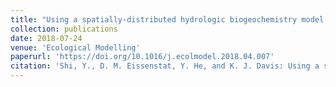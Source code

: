 ```yaml
---
title: "Using a spatially-distributed hydrologic biogeochemistry model with a nitrogen transport module to study the spatial variation of carbon processes in a Critical Zone Observatory"
collection: publications
date: 2018-07-24
venue: 'Ecological Modelling'
paperurl: 'https://doi.org/10.1016/j.ecolmodel.2018.04.007'
citation: 'Shi, Y., D. M. Eissenstat, Y. He, and K. J. Davis: Using a spatially-distributed hydrologic biogeochemistry model with a nitrogen transport module to study the spatial variation of carbon processes in a Critical Zone Observatory. <i>Ecological Modelling<\i>, <b>380<\b>, 8-21.'
---
```

